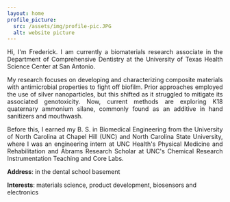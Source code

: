 ```yaml
---
layout: home
profile_picture:
  src: /assets/img/profile-pic.JPG
  alt: website picture
---
```


<p style='text-align: justify;'>
Hi, I'm Frederick. I am currently a biomaterials research associate in the Department of Comprehensive Dentistry at the University of Texas Health Science Center at San Antonio. 
  
</p>

<p style='text-align: justify;'>
My research focuses on developing and characterizing composite materials with antimicrobial properties to fight off biofilm. Prior approaches employed the use of silver nanoparticles, but this shifted as it struggled to mitigate its associated genotoxicity. Now, current methods are exploring K18 quaternary ammonium silane, commonly found as an additive in hand sanitizers and mouthwash.

</p>



<p style='text-align: justify;'>
Before this, I earned my B. S. in Biomedical Engineering from the University of North Carolina at Chapel Hill (UNC) and North Carolina State University, where I was an engineering intern at UNC Health's Physical Medicine and Rehabilitation and Abrams Research Scholar at UNC's Chemical Research Instrumentation Teaching and Core Labs.
  
</p>

  

**Address**: in the dental school basement

**Interests**: materials science, product development, biosensors and electronics

